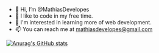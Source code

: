 - 👋 Hi, I’m @MathiasDevelopes
- 👀 I like to code in my free time.
- 🌱 I'm interested in learning more of web development.
- 📫 You can reach me at mathiasdevelopes@gmail.com

[![Anurag's GitHub stats](https://github-readme-stats.vercel.app/api?username=MathiasDevelopes&theme=dark&show_icons=true&count_private=true)](https://github.com/anuraghazra/github-readme-stats)

<!---
MathiasDevelopes/MathiasDevelopes is a ✨ special ✨ repository because its `README.md` (this file) appears on your GitHub profile.
You can click the Preview link to take a look at your changes.
--->
